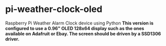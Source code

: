 # pi-weather-clock-oled
Raspberry Pi Weather Alarm Clock device using Python
**This version is configured to use a 0.96" OLED 128x64 display such as the ones available on Adafruit or Ebay. The screen should be driven by a SSD1306 driver.**

